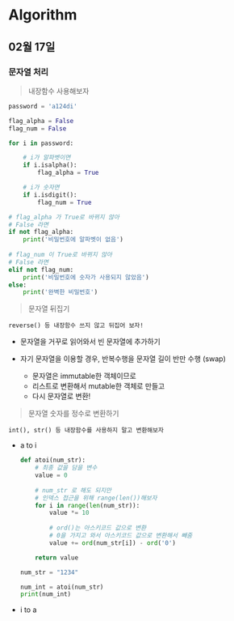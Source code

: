 # Algorithm

## 02월 17일

### 문자열 처리

> 내장함수 사용해보자

```python
password = 'a124di'

flag_alpha = False
flag_num = False

for i in password:

    # i가 알파벳이면
    if i.isalpha():
        flag_alpha = True

    # i가 숫자면
    if i.isdigit():
        flag_num = True

# flag_alpha 가 True로 바뀌지 않아
# False 라면
if not flag_alpha:
    print('비밀번호에 알파벳이 없음')
    
# flag_num 이 True로 바뀌지 않아
# False 라면
elif not flag_num:
    print('비밀번호에 숫자가 사용되지 않았음')
else:
    print('완벽한 비밀번호')
```



> 문자열 뒤집기

`reverse() 등 내장함수 쓰지 않고 뒤집어 보자!`

- 문자열을 거꾸로 읽어와서 빈 문자열에 추가하기

- 자기 문자열을 이용할 경우, 반복수행을 문자열 길이 반만 수행 (swap)
  - 문자열은 immutable한 객체이므로
  - 리스트로 변환해서 mutable한 객체로 만들고
  - 다시 문자열로 변환!



> 문자열 숫자를 정수로 변환하기

`int(), str() 등 내장함수를 사용하지 말고 변환해보자`

- a to i

  ```python
  def atoi(num_str):
      # 최종 값을 담을 변수
      value = 0
      
      # num_str 로 해도 되지만
      # 인덱스 접근을 위해 range(len())해보자
      for i in range(len(num_str)):
          value *= 10
          
          # ord()는 아스키코드 값으로 변환
          # 0을 가지고 와서 아스키코드 값으로 변환해서 빼줌
          value += ord(num_str[i]) - ord('0')
  
      return value
  
  num_str = "1234"
  
  num_int = atoi(num_str)
  print(num_int)
  ```

  

- i to a

  ```python
  
  ```

  